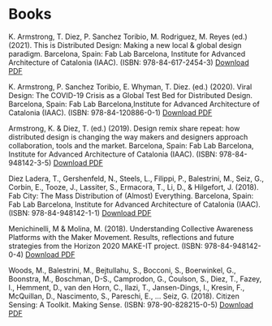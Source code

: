 # Books

K. Armstrong, T. Diez, P. Sanchez Toribio, M. Rodriguez, M. Reyes (ed.) (2021). This is
Distributed Design: Making a new local & global design paradigm. Barcelona, Spain: Fab Lab Barcelona, Institute for Advanced Architecture of Catalonia (IAAC). (ISBN: 978-84-617-2454-3) [Download PDF](https://distributeddesign.eu/wp-content/uploads/2022/06/This-Is-Distributed-Design-Book-2021.pdf)

K. Armstrong, P. Sanchez Toribio, E. Whyman, T. Diez. (ed.) (2020). Viral Design: The COVID-19 Crisis as a Global Test Bed for Distributed Design. Barcelona, Spain: Fab Lab Barcelona,Institute for Advanced Architecture of Catalonia (IAAC). (ISBN: 978-84-120886-0-1) [Download PDF](https://distributeddesign.eu/wp-content/uploads/2020/11/DistributedDesignBook_2020-online.pdf)

Armstrong, K. & Diez, T. (ed.) (2019). Design remix share repeat: how distributed design is changing the way makers and designers approach collaboration, tools and the market. Barcelona, Spain: Fab Lab Barcelona, Institute for Advanced Architecture of Catalonia (IAAC). (ISBN: 978-84-948142-3-5) [Download PDF](https://re.public.polimi.it/retrieve/handle/11311/1116059/453983/Distributed%20Design%20-%20Design%20Remix%20Share%20Repeat_iris.pdf)

Diez Ladera, T., Gershenfeld, N., Steels, L., Filippi, P., Balestrini, M., Seiz, G., Corbin, E., Tooze, J., Lassiter, S., Ermacora, T., Li, D., & Hilgefort, J. (2018). Fab City: The Mass Distribution of (Almost) Everything. Barcelona, Spain: Fab Lab Barcelona, Institute for Advanced Architecture of Catalonia (IAAC). (ISBN: 978-84-948142-1-1) [Download PDF](https://fablabbcn.org/wp-content/uploads/2020/09/Fab-City-The-Mass-Distribution-of-Almost-Everything.pdf)

Menichinelli, M & Molina, M. (2018). Understanding Collective Awareness Platforms with the Maker Movement. Results, reflections and future strategies from the Horizon 2020 MAKE-IT project. (ISBN: 978-84-948142-0-4) [Download PDF](https://zenodo.org/record/1182531) 

Woods, M., Balestrini, M., Bejtullahu, S., Bocconi, S., Boerwinkel, G., Boonstra, M., Boschman, D-S., Camprodon, G., Coulson, S., Diez, T., Fazey, I., Hemment, D., van den Horn, C., Ilazi, T., Jansen-Dings, I., Kresin, F., McQuillan, D., Nascimento, S., Pareschi, E., ... Seiz, G. (2018). Citizen Sensing: A Toolkit. Making Sense. (ISBN: 978-90-828215-0-5) [Download PDF](http://making-sense.eu/wp-content/uploads/2018/01/Citizen-Sensing-A-Toolkit.pdf) 

